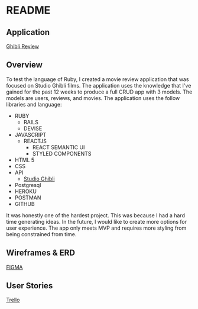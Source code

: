 # README

## Application
[Ghibli Review](https://ghibli-review.herokuapp.com/)

## Overview
To test the language of Ruby, I created a movie review application that was focused on Studio Ghibli films. The application uses the knowledge that I've gained for the past 12 weeks to produce a full CRUD app with 3 models. The models are users, reviews, and movies. The application uses the follow libraries and language:

- RUBY
  - RAILS
  - DEVISE
- JAVASCRIPT
  - REACTJS
    - REACT SEMANTIC UI
    - STYLED COMPONENTS
- HTML 5
- CSS
- API
  - [Studio Ghibli](https://ghibliapi.herokuapp.com/)
- Postgresql
- HEROKU
- POSTMAN
- GITHUB

It was honestly one of the hardest project. This was because I had a hard time generating ideas. In the future, I would like to create more options for user experience. The app only meets MVP and requires more styling from being constrained from time.

## Wireframes & ERD
[FIGMA](https://www.figma.com/file/HQ6H8SRN1GhfnTVU5Kht48CW/Project-4-Ghibli?node-id=5%3A0)

## User Stories
[Trello](https://trello.com/b/1UbYprmZ/project-4-ghibli)
